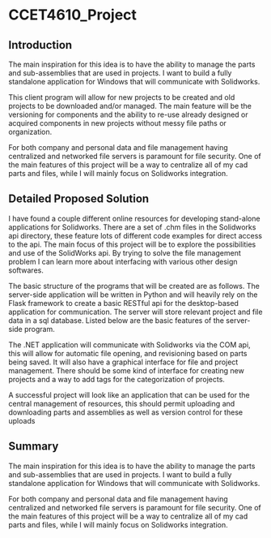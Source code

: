 # CCET4610_Project

## Introduction

The main inspiration for this idea is to have the ability to manage the parts and sub-assemblies that are used in projects. I want to build a fully standalone application for Windows that will communicate with Solidworks.

This client program will allow for new projects to be created and old projects to be downloaded and/or managed. The main feature will be the versioning for components and the ability to re-use already designed or acquired components in new projects without messy file paths or organization.

For both company and personal data and file management having centralized and networked file servers is paramount for file security. One of the main features of this project will be a way to centralize all of my cad parts and files, while I will mainly focus on Solidworks integration.

## Detailed Proposed Solution

I have found a couple different online resources for developing stand-alone applications for Solidworks. There are a set of .chm files in the Solidworks api directory, these feature lots of different code examples for direct access to the api. The main focus of this project will be to explore the possibilities and use of the SolidWorks api. By trying to solve the file management problem I can learn more about interfacing with various other design softwares.

The basic structure of the programs that will be created are as follows. The server-side application will be written in Python and will heavily rely on the Flask framework to create a basic RESTful api for the desktop-based application for communication. The server will store relevant project and file data in a sql database. Listed below are the basic features of the server-side program.

The .NET application will communicate with Solidworks via the COM api, this will allow for automatic file opening, and revisioning based on parts being saved. It will also have a graphical interface for file and project management. There should be some kind of interface for creating new projects and a way to add tags for the categorization of projects.

A successful project will look like an application that can be used for the central management of resources, this should permit uploading and downloading parts and assemblies as well as version control for these uploads

## Summary

The main inspiration for this idea is to have the ability to manage the parts and sub-assemblies that are used in projects. I want to build a fully standalone application for Windows that will communicate with Solidworks.  

For both company and personal data and file management having centralized and networked file servers is paramount for file security. One of the main features of this project will be a way to centralize all of my cad parts and files, while I will mainly focus on Solidworks integration. 

